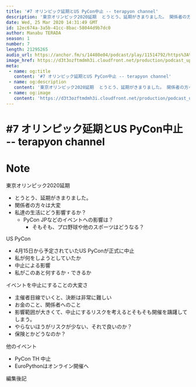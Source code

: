 ```yaml
---
title: '#7 オリンピック延期とUS PyCon中止 -- terapyon channel'
description: '東京オリンピック2020延期  とうとう、延期がきまりました。 関係者の方々は大変 私達の生活にどう影響するか？      PyCon JPなどのイベントへの影響は？          そもそも、プロ'
date: Wed, 25 Mar 2020 14:31:49 GMT
id: 12ec674a-3a5b-41cc-8bac-58044d9b7dc0
author: Manabu TERADA
season: 1
number: 7
length: 21295265
audio_url: https://anchor.fm/s/14480e04/podcast/play/11514792/https%3A%2F%2Fd3ctxlq1ktw2nl.cloudfront.net%2Fstaging%2F2020-03-25%2F7081ab85e2cf1b52dfd6ce8b0326c2a1.m4a
image_href: https://d3t3ozftmdmh3i.cloudfront.net/production/podcast_uploaded/3302665/3302665-1582446732992-f3e5401da36c1.jpg
meta:
 - name: og:title
   content: '#7 オリンピック延期とUS PyCon中止 -- terapyon channel'
 - name: og:description
   content: '東京オリンピック2020延期  とうとう、延期がきまりました。 関係者の方々は大変 私達の生活にどう影響するか？      PyCon JPなどのイベントへの影響は？          そもそも、プロ'
 - name: og:image
   content: 'https://d3t3ozftmdmh3i.cloudfront.net/production/podcast_uploaded/3302665/3302665-1582446732992-f3e5401da36c1.jpg'
---
```

# #7 オリンピック延期とUS PyCon中止 -- terapyon channel

<DisplayDate :dateStr="'Wed, 25 Mar 2020 14:31:49 GMT'" />
<DisplaySeason :season="1" :topic="7" />


# Note

<p>東京オリンピック2020延期</p>
<ul>
 <li>とうとう、延期がきまりました。</li>
 <li>関係者の方々は大変</li>
  <li>私達の生活にどう影響するか？
    <ul>
      <li>PyCon JPなどのイベントへの影響は？
        <ul>
          <li>そもそも、プロ野球や他のスポーツはどうなる？</li>
        </ul>
      </li>
    </ul>
  </li>
</ul>
<p>US PyCon</p>
<ul>
  <li>4月15日から予定されていたUS PyConが正式に中止</li>
  <li>私が何をしようとしていたか</li>
  <li>中止による影響</li>
  <li>私がこのあと何するか・できるか</li>
</ul>
<p>イベントを中止にすることの大変さ</p>
<ul>
  <li>主催者目線でいくと、決断は非常に難しい</li>
  <li>お金のこと、関係者へのこと</li>
  <li>影響範囲が大きくて、中止にするリスクを考えるとそもそも開催を躊躇してしまう。</li>
  <li>やらないほうがリスクが少ない、それで良いのか？</li>
  <li>保険とかどうなのか？</li>
</ul>
<p>他のイベント</p>
<ul>
  <li>PyCon TH 中止</li>
  <li>EuroPythonはオンライン開催へ</li>
</ul>
<p>編集後記</p>



<a-player 
:options="{
  audio: [
    {
        name: '#7 オリンピック延期とUS PyCon中止 -- terapyon channel',
        artist: 'terapyon',
        url: 'https://anchor.fm/s/14480e04/podcast/play/11514792/https%3A%2F%2Fd3ctxlq1ktw2nl.cloudfront.net%2Fstaging%2F2020-03-25%2F7081ab85e2cf1b52dfd6ce8b0326c2a1.m4a',
        cover: 'https://d3t3ozftmdmh3i.cloudfront.net/production/podcast_uploaded/3302665/3302665-1582446732992-f3e5401da36c1.jpg'
    }
    ]
}"
/>

